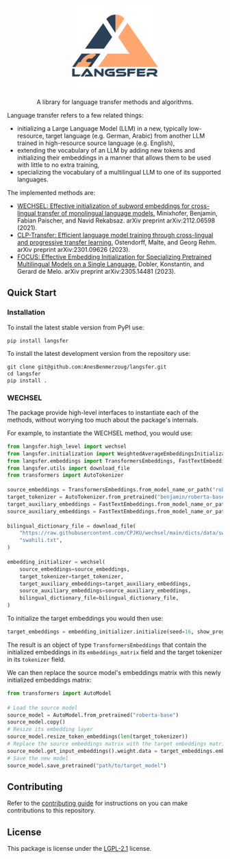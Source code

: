 <p align="center" style="text-align:center;">
    <img alt="Langsfer Logo" src="logo.svg" width="200"/>
</p>
<p align="center" style="text-align:center;">
    A library for language transfer methods and algorithms.
</p>

Language transfer refers to a few related things:
- initializing a Large Language Model (LLM) in a new, typically low-resource, target language (e.g. German, Arabic)
  from another LLM trained in high-resource source language (e.g. English),
- extending the vocabulary of an LLM by adding new tokens and initializing their embeddings
  in a manner that allows them to be used with little to no extra training,
- specializing the vocabulary of a multilingual LLM to one of its supported languages. 

The implemented methods are:

- [WECHSEL: Effective initialization of subword embeddings for cross-lingual transfer of monolingual language models.](https://arxiv.org/abs/2112.06598) Minixhofer, Benjamin, Fabian Paischer, and Navid Rekabsaz. arXiv preprint arXiv:2112.06598 (2021).
- [CLP-Transfer: Efficient language model training through cross-lingual and progressive transfer learning.](https://arxiv.org/abs/2301.09626) Ostendorff, Malte, and Georg Rehm. arXiv preprint arXiv:2301.09626 (2023).
- [FOCUS: Effective Embedding Initialization for Specializing Pretrained Multilingual Models on a Single Language.](https://arxiv.org/abs/2305.14481) Dobler, Konstantin, and Gerard de Melo. arXiv preprint arXiv:2305.14481 (2023).

## Quick Start

### Installation

To install the latest stable version from PyPI use:

```shell
pip install langsfer
```

To install the latest development version from the repository use:

```shell
git clone git@github.com:AnesBenmerzoug/langsfer.git
cd langsfer
pip install .
```

### WECHSEL

The package provide high-level interfaces to instantiate each of the methods,
without worrying too much about the package's internals.

For example, to instantiate the WECHSEL method, you would use:

```python
from langsfer.high_level import wechsel
from langsfer.initialization import WeightedAverageEmbeddingsInitialization
from langsfer.embeddings import TransformersEmbeddings, FastTextEmbeddings
from langsfer.utils import download_file
from transformers import AutoTokenizer

source_embeddings = TransformersEmbeddings.from_model_name_or_path("roberta-base")
target_tokenizer = AutoTokenizer.from_pretrained("benjamin/roberta-base-wechsel-german")
target_auxiliary_embeddings = FastTextEmbeddings.from_model_name_or_path("en")
source_auxiliary_embeddings = FastTextEmbeddings.from_model_name_or_path("de")

bilingual_dictionary_file = download_file(
    "https://raw.githubusercontent.com/CPJKU/wechsel/main/dicts/data/swahili.txt",
    "swahili.txt",
)

embedding_initializer = wechsel(
    source_embeddings=source_embeddings,
    target_tokenizer=target_tokenizer,
    target_auxiliary_embeddings=target_auxiliary_embeddings,
    source_auxiliary_embeddings=source_auxiliary_embeddings,
    bilingual_dictionary_file=bilingual_dictionary_file,
)
```

To initialize the target embeddings you would then use:

```python
target_embeddings = embedding_initializer.initialize(seed=16, show_progress=True)
```

The result is an object of type `TransformersEmbeddings` that contain the initialized
embeddings in its `embeddings_matrix` field and the target tokenizer in its `tokenizer` field.

We can then replace the source model's embeddings matrix with this newly initialized embeddings matrix:

```python
from transformers import AutoModel

# Load the source model
source_model = AutoModel.from_pretrained("roberta-base")
source_model.copy()
# Resize its embedding layer
source_model.resize_token_embeddings(len(target_tokenizer))
# Replace the source embeddings matrix with the target embeddings matrix
source_model.get_input_embeddings().weight.data = target_embeddings.embeddings_matrix
# Save the new model
source_model.save_pretrained("path/to/target_model")
```

## Contributing

Refer to the [contributing guide](CONTRIBUTING.md) for instructions on you can make contributions to this repository.

## License

This package is license under the [LGPL-2.1](https://www.gnu.org/licenses/old-licenses/lgpl-2.1.en.html) license.
